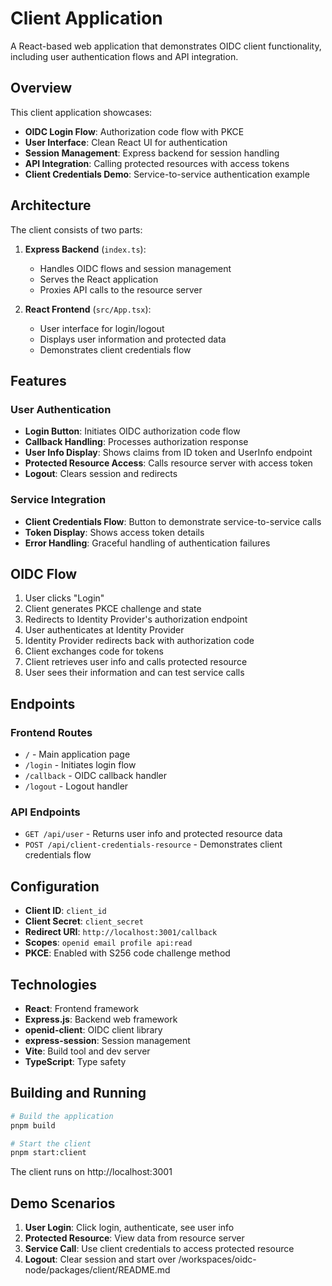 # Client Application

A React-based web application that demonstrates OIDC client functionality, including user authentication flows and API integration.

## Overview

This client application showcases:

- **OIDC Login Flow**: Authorization code flow with PKCE
- **User Interface**: Clean React UI for authentication
- **Session Management**: Express backend for session handling
- **API Integration**: Calling protected resources with access tokens
- **Client Credentials Demo**: Service-to-service authentication example

## Architecture

The client consists of two parts:

1. **Express Backend** (`index.ts`):
   - Handles OIDC flows and session management
   - Serves the React application
   - Proxies API calls to the resource server

2. **React Frontend** (`src/App.tsx`):
   - User interface for login/logout
   - Displays user information and protected data
   - Demonstrates client credentials flow

## Features

### User Authentication
- **Login Button**: Initiates OIDC authorization code flow
- **Callback Handling**: Processes authorization response
- **User Info Display**: Shows claims from ID token and UserInfo endpoint
- **Protected Resource Access**: Calls resource server with access token
- **Logout**: Clears session and redirects

### Service Integration
- **Client Credentials Flow**: Button to demonstrate service-to-service calls
- **Token Display**: Shows access token details
- **Error Handling**: Graceful handling of authentication failures

## OIDC Flow

1. User clicks "Login"
2. Client generates PKCE challenge and state
3. Redirects to Identity Provider's authorization endpoint
4. User authenticates at Identity Provider
5. Identity Provider redirects back with authorization code
6. Client exchanges code for tokens
7. Client retrieves user info and calls protected resource
8. User sees their information and can test service calls

## Endpoints

### Frontend Routes
- `/` - Main application page
- `/login` - Initiates login flow
- `/callback` - OIDC callback handler
- `/logout` - Logout handler

### API Endpoints
- `GET /api/user` - Returns user info and protected resource data
- `POST /api/client-credentials-resource` - Demonstrates client credentials flow

## Configuration

- **Client ID**: `client_id`
- **Client Secret**: `client_secret`
- **Redirect URI**: `http://localhost:3001/callback`
- **Scopes**: `openid email profile api:read`
- **PKCE**: Enabled with S256 code challenge method

## Technologies

- **React**: Frontend framework
- **Express.js**: Backend web framework
- **openid-client**: OIDC client library
- **express-session**: Session management
- **Vite**: Build tool and dev server
- **TypeScript**: Type safety

## Building and Running

```bash
# Build the application
pnpm build

# Start the client
pnpm start:client
```

The client runs on http://localhost:3001

## Demo Scenarios

1. **User Login**: Click login, authenticate, see user info
2. **Protected Resource**: View data from resource server
3. **Service Call**: Use client credentials to access protected resource
4. **Logout**: Clear session and start over</content>
<parameter name="filePath">/workspaces/oidc-node/packages/client/README.md